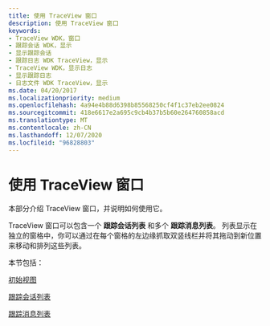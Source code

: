 ```yaml
---
title: 使用 TraceView 窗口
description: 使用 TraceView 窗口
keywords:
- TraceView WDK，窗口
- 跟踪会话 WDK，显示
- 显示跟踪会话
- 跟踪日志 WDK TraceView，显示
- TraceView WDK，显示日志
- 显示跟踪日志
- 日志文件 WDK TraceView，显示
ms.date: 04/20/2017
ms.localizationpriority: medium
ms.openlocfilehash: 4a94e4b88d6398b85568250cf4f1c37eb2ee0824
ms.sourcegitcommit: 418e6617e2a695c9cb4b37b5b60e264760858acd
ms.translationtype: MT
ms.contentlocale: zh-CN
ms.lasthandoff: 12/07/2020
ms.locfileid: "96828803"
---
```

# <a name="using-the-traceview-window"></a>使用 TraceView 窗口


本部分介绍 TraceView 窗口，并说明如何使用它。

TraceView 窗口可以包含一个 **跟踪会话列表** 和多个 **跟踪消息列表**。 列表显示在独立的窗格中，你可以通过在每个窗格的左边缘抓取双竖线栏并将其拖动到新位置来移动和排列这些列表。

本节包括：

[初始视图](initial-view.md)

[跟踪会话列表](trace-session-list.md)

[跟踪消息列表](trace-message-lists.md)

 

 





